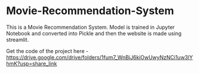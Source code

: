# Movie-Recommendation-System
This is a Movie Recommendation System. Model is trained in Jupyter Notebook and converted into Pickle and then the website is made using streamlit.

Get the code of the project here - https://drive.google.com/drive/folders/1fum7_WnBiJ6kiOwUwyNzNCi1uw3lYhmK?usp=share_link
